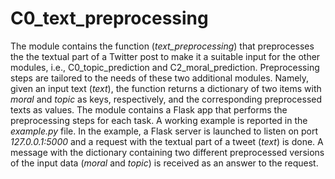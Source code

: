 # C0_text_preprocessing The module contains the function (*text_preprocessing*) that preprocesses the the textual part of a Twitter post to make it a suitable input for the other modules, i.e., C0_topic_prediction and C2_moral_prediction.Preprocessing steps are tailored to the needs of these two additional modules. Namely, given an input text (*text*), the function returns a dictionary of two items with *moral* and *topic* as keys, respectively, and the corresponding preprocessed texts as values.The module contains a Flask app that performs the preprocessing steps for each task. A working example is reported in the *example.py* file. In the example, a Flask server is launched to listen on port *127.0.0.1:5000* and a request with the textual part of a tweet (*text*) is done. A message with the dictionary containing two different preprocessed versions of the input data (*moral* and *topic*) is received as an answer to the request.